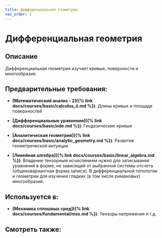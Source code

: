```yaml
---
title: Дифференциальная геометрия
nav_order: 2
---
```


# Дифференциальная геометрия


## Описание 
Дифференциальная геометрия изучает кривые, поверхности и многообразия. 


## Предварительные требования:

- **[Математический анализ - 2]({% link docs/courses/basic/calculus_ii.md %})**: Длины кривых и площади поверхностей


- **[Дифференциальные уравнения]({% link docs/courses/basic/ode.md %})**: Геодезические кривые


- **[Аналитическая геометрия]({% link docs/courses/basic/analytic_geometry.md %})**: Развитие геометрической интуиции


- **[Линейная алгебра]({% link docs/courses/basic/linear_algebra.md %})**: Владение тензорным исчислением нужно для записывания уравнений в форме, не зависящей от выбранной системы отсчета (общековариантная форма записи). 
В дифференциальной топологии и геометрии для изучения гладких (в том числе римановых) многообразий.



## Используется в:

- **[Механика сплошных сред]({% link docs/courses/fundamental/mss.md %})**: Тензоры напряжения и т.д.



## Смотреть также:
